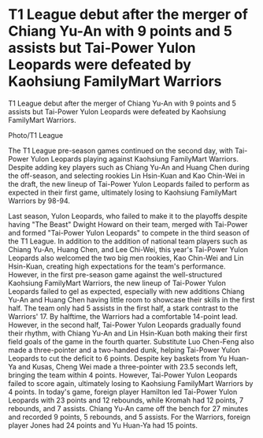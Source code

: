 #  T1 League debut after the merger of Chiang Yu-An with 9 points and 5 assists but Tai-Power Yulon Leopards were defeated by Kaohsiung FamilyMart Warriors 
  T1 League debut after the merger of Chiang Yu-An with 9 points and 5 assists but Tai-Power Yulon Leopards were defeated by Kaohsiung FamilyMart Warriors.

 Photo/T1 League

 The T1 League pre-season games continued on the second day, with Tai-Power Yulon Leopards playing against Kaohsiung FamilyMart Warriors. Despite adding key players such as Chiang Yu-An and Huang Chen during the off-season, and selecting rookies Lin Hsin-Kuan and Kao Chin-Wei in the draft, the new lineup of Tai-Power Yulon Leopards failed to perform as expected in their first game, ultimately losing to Kaohsiung FamilyMart Warriors by 98-94.

 Last season, Yulon Leopards, who failed to make it to the playoffs despite having "The Beast" Dwight Howard on their team, merged with Tai-Power and formed "Tai-Power Yulon Leopards" to compete in the third season of the T1 League. In addition to the addition of national team players such as Chiang Yu-An, Huang Chen, and Lee Chi-Wei, this year's Tai-Power Yulon Leopards also welcomed the two big men rookies, Kao Chin-Wei and Lin Hsin-Kuan, creating high expectations for the team's performance. However, in the first pre-season game against the well-structured Kaohsiung FamilyMart Warriors, the new lineup of Tai-Power Yulon Leopards failed to gel as expected, especially with new additions Chiang Yu-An and Huang Chen having little room to showcase their skills in the first half. The team only had 5 assists in the first half, a stark contrast to the Warriors' 17. By halftime, the Warriors had a comfortable 14-point lead. However, in the second half, Tai-Power Yulon Leopards gradually found their rhythm, with Chiang Yu-An and Lin Hsin-Kuan both making their first field goals of the game in the fourth quarter. Substitute Luo Chen-Feng also made a three-pointer and a two-handed dunk, helping Tai-Power Yulon Leopards to cut the deficit to 6 points. Despite key baskets from Yu Huan-Ya and Kusas, Cheng Wei made a three-pointer with 23.5 seconds left, bringing the team within 4 points. However, Tai-Power Yulon Leopards failed to score again, ultimately losing to Kaohsiung FamilyMart Warriors by 4 points. In today's game, foreign player Hamilton led Tai-Power Yulon Leopards with 23 points and 12 rebounds, while Kromah had 12 points, 7 rebounds, and 7 assists. Chiang Yu-An came off the bench for 27 minutes and recorded 9 points, 5 rebounds, and 5 assists. For the Warriors, foreign player Jones had 24 points and Yu Huan-Ya had 15 points.